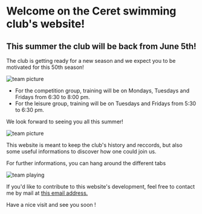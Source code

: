 # Welcome on the Ceret swimming club's website!

## This summer the club will be back from June 5th!

The club is getting ready for a new season and we expect you to be motivated for this 50th season!

<img src="/pictures/home/swimming.jpeg" alt="team picture">

* For the competition group, training will be on Mondays, Tuesdays and Fridays from 6:30 to 8:00 pm.
* For the leisure group, training will be on Tuesdays and Fridays from 5:30 to 6:30 pm.

We look forward to seeing you all this summer!

<img src="/pictures/home/photoTeam2.jpg" alt="team picture">

This website is meant to keep the club's history and reccords, but also some useful informations to discover how one could join us.

For further informations, you can hang around the different tabs

<img src="/pictures/home/photoJeu.jpg" alt="team playing">

If you'd like to contribute to this website's development, feel free to contact me by mail at
[this email address.](mailto:adrienberger66@gmail.com)

Have a nice visit and see you soon !
